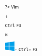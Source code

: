 ?> Vim

<kbd>&uarr;</kbd>

<kbd>Ctrl</kbd> <kbd>F3</kbd>

<kbd>⌘</kbd>

<kbd>![](win10.svg ':no-zoom')</kbd>+ <kbd>Ctrl</kbd>+ <kbd>F3</kbd>